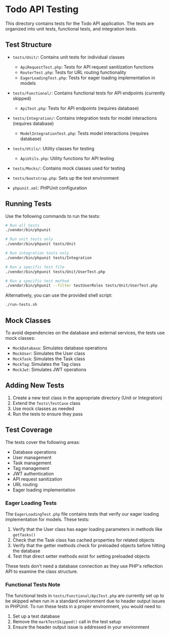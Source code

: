 # Todo API Testing

This directory contains tests for the Todo API application. The tests are organized into unit tests, functional tests, and integration tests.

## Test Structure

- `tests/Unit/`: Contains unit tests for individual classes
  - `ApiRequestTest.php`: Tests for API request sanitization functions
  - `RouterTest.php`: Tests for URL routing functionality
  - `EagerLoadingTest.php`: Tests for eager loading implementation in models

- `tests/Functional/`: Contains functional tests for API endpoints (currently skipped)
  - `ApiTest.php`: Tests for API endpoints (requires database)

- `tests/Integration/`: Contains integration tests for model interactions (requires database)
  - `ModelIntegrationTest.php`: Tests model interactions (requires database)

- `tests/Utils/`: Utility classes for testing
  - `ApiUtils.php`: Utility functions for API testing

- `tests/Mocks/`: Contains mock classes used for testing
- `tests/bootstrap.php`: Sets up the test environment
- `phpunit.xml`: PHPUnit configuration

## Running Tests

Use the following commands to run the tests:

```bash
# Run all tests
./vendor/bin/phpunit

# Run unit tests only
./vendor/bin/phpunit tests/Unit

# Run integration tests only
./vendor/bin/phpunit tests/Integration

# Run a specific test file
./vendor/bin/phpunit tests/Unit/UserTest.php

# Run a specific test method
./vendor/bin/phpunit --filter testUserRoles tests/Unit/UserTest.php
```

Alternatively, you can use the provided shell script:

```bash
./run-tests.sh
```

## Mock Classes

To avoid dependencies on the database and external services, the tests use mock classes:

- `MockDatabase`: Simulates database operations
- `MockUser`: Simulates the User class
- `MockTask`: Simulates the Task class
- `MockTag`: Simulates the Tag class
- `MockJwt`: Simulates JWT operations

## Adding New Tests

1. Create a new test class in the appropriate directory (Unit or Integration)
2. Extend the `Tests\TestCase` class
3. Use mock classes as needed
4. Run the tests to ensure they pass

## Test Coverage

The tests cover the following areas:

- Database operations
- User management
- Task management
- Tag management
- JWT authentication
- API request sanitization
- URL routing
- Eager loading implementation

### Eager Loading Tests

The `EagerLoadingTest.php` file contains tests that verify our eager loading implementation for models. These tests:

1. Verify that the User class has eager loading parameters in methods like `getTasks()`
2. Check that the Task class has cached properties for related objects
3. Verify that the getter methods check for preloaded objects before hitting the database
4. Test that direct setter methods exist for setting preloaded objects

These tests don't need a database connection as they use PHP's reflection API to examine the class structure.

### Functional Tests Note

The functional tests in `tests/Functional/ApiTest.php` are currently set up to be skipped when run in a standard environment due to header output issues in PHPUnit. To run these tests in a proper environment, you would need to:

1. Set up a test database
2. Remove the `markTestSkipped()` call in the test setup
3. Ensure the header output issue is addressed in your environment